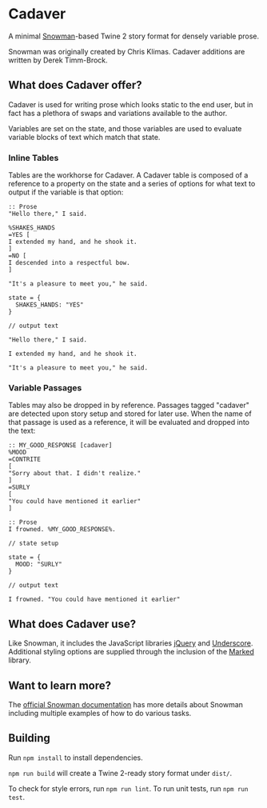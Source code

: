 # Cadaver

A minimal [Snowman](https://github.com/videlais/snowman)-based Twine 2 story format for densely variable prose.

Snowman was originally created by Chris Klimas.  Cadaver additions are written by Derek Timm-Brock.

## What does Cadaver offer?

Cadaver is used for writing prose which looks static to the end user, but in fact has a plethora of swaps and variations available to the author.

Variables are set on the state, and those variables are used to evaluate variable blocks of text which match that state.

### Inline Tables

Tables are the workhorse for Cadaver.  A Cadaver table is composed of a reference to a property on the state and a series of options for what text to output if the variable is that option:

```
:: Prose
"Hello there," I said.

%SHAKES_HANDS
=YES [
I extended my hand, and he shook it.
]
=NO [
I descended into a respectful bow.
]

"It's a pleasure to meet you," he said.

state = {
  SHAKES_HANDS: "YES"
}

// output text

"Hello there," I said.

I extended my hand, and he shook it.

"It's a pleasure to meet you," he said.

```

### Variable Passages

Tables may also be dropped in by reference.  Passages tagged "cadaver" are detected upon story setup and stored for later use.  When the name of that passage is used as a reference, it will be evaluated and dropped into the text:

```
:: MY_GOOD_RESPONSE [cadaver]
%MOOD
=CONTRITE
[
"Sorry about that. I didn't realize."
]
=SURLY
[
"You could have mentioned it earlier"
]

:: Prose
I frowned. %MY_GOOD_RESPONSE%.

// state setup

state = {
  MOOD: "SURLY"
}

// output text

I frowned. "You could have mentioned it earlier"
```

## What does Cadaver use?

Like Snowman, it includes the JavaScript libraries [jQuery](https://jquery.com/) and [Underscore](https://underscorejs.org/).  Additional styling options are supplied through the inclusion of the [Marked](https://github.com/markedjs/marked) library.

## Want to learn more?

The [official Snowman documentation](https://videlais.github.io/snowman/2/) has more details about Snowman including multiple examples of how to do various tasks.

## Building

Run `npm install` to install dependencies.

`npm run build` will create a Twine 2-ready story format under `dist/`.

To check for style errors, run `npm run lint`.
To run unit tests, run `npm run test`.

